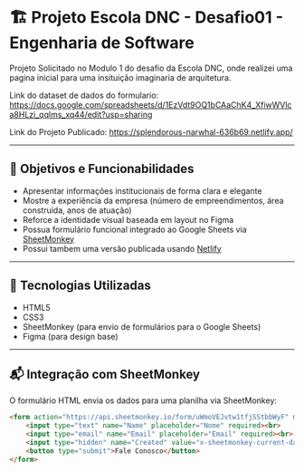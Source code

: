 # 🏗️ Projeto Escola DNC - Desafio01 - Engenharia de Software

Projeto Solicitado no Modulo 1 do desafio da Escola DNC, onde realizei uma pagina inicial para uma insituição imaginaria de arquitetura.

Link do dataset de dados do formulario: https://docs.google.com/spreadsheets/d/1EzVdt9OQ1bCAaChK4_XfiwWVlca8HLzi_qqlms_xq44/edit?usp=sharing

Link do Projeto Publicado: https://splendorous-narwhal-636b69.netlify.app/

---

## 📌 Objetivos e Funcionabilidades

- Apresentar informações institucionais de forma clara e elegante
- Mostre a experiência da empresa (número de empreendimentos, área construída, anos de atuação)
- Reforce a identidade visual baseada em layout no Figma
- Possua formulário funcional integrado ao Google Sheets via [SheetMonkey](https://sheetmonkey.io)
- Possui tambem uma versão publicada usando [Netlify](https://www.netlify.com/)

---

## 🧩 Tecnologias Utilizadas

- HTML5
- CSS3
- SheetMonkey (para envio de formulários para o Google Sheets)
- Figma (para design base)

---

## 📬 Integração com SheetMonkey

O formulário HTML envia os dados para uma planilha via SheetMonkey:

```html
<form action="https://api.sheetmonkey.io/form/uWmoVEJvtw1tfjSStbbWyF" method="POST">
    <input type="text" name="Name" placeholder="Nome" required><br>
    <input type="email" name="Email" placeholder="Email" required><br>
    <input type="hidden" name="Created" value="x-sheetmonkey-current-date-time" />
    <button type="submit">Fale Conosco</button>
</form>
```
